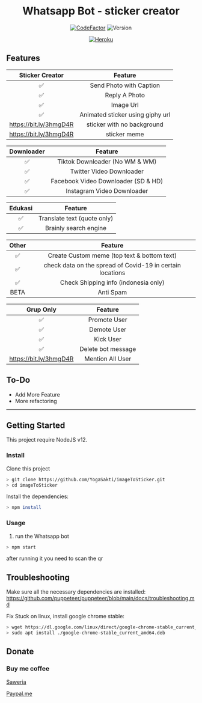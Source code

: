 <div align="center">
 
# Whatsapp Bot - sticker creator
[![CodeFactor](https://www.codefactor.io/repository/github/kry9ton/krypton-whatsapp-bot/badge)](https://www.codefactor.io/repository/github/kry9ton/krypton-whatsapp-bot)
![Version](https://img.shields.io/badge/version%20K--wa%20Bot-v1.0.0-brightgreen)


[![Heroku](https://www.herokucdn.com/deploy/button.svg)](https://heroku.com/deploy?template=https://github.com/Kry9toN/KryPtoN-WhatsApp-Bot/tree/master)

</div>

## Features

| Sticker Creator |                Feature             |
| :-------------: | :--------------------------------: |
|       ✅        | Send Photo with Caption            |
|       ✅        | Reply A Photo                      |
|       ✅        | Image Url                          |
|       ✅        | Animated sticker using giphy url   |
|       https://bit.ly/3hmgD4R       | sticker with no background       |
|       https://bit.ly/3hmgD4R       | sticker meme      |

| Downloader     |                     Feature                     |
| :------------: | :---------------------------------------------: |
|       ✅       |   Tiktok Downloader (No WM & WM)                |
|       ✅       |   Twitter Video Downloader                      |
|       ✅       |   Facebook Video Downloader (SD & HD)           |
|       ✅       |   Instagram Video Downloader                    |

| Edukasi        |                     Feature                     |
| :------------: | :---------------------------------------------: |
|       ✅       |   Translate text (quote only)                   |
|       ✅       |   Brainly search engine                         |

| Other          |                     Feature                     |
| :------------: | :---------------------------------------------: |
|       ✅       |   Create Custom meme (top text & bottom text)   |
|       ✅       |   check data on the spread of Covid-19 in certain locations|
|       ✅       |   Check Shipping info (indonesia only)          |
|      BETA      |   Anti Spam                                     |

| Grup Only      |                     Feature                     |
| :------------: | :---------------------------------------------: |
|       ✅       |   Promote User                                  |
|       ✅       |   Demote User                                   |
|       ✅       |   Kick User                                     |
|       ✅       |   Delete bot message                            |
|       https://bit.ly/3hmgD4R        |   Mention All User         |

## To-Do
 - Add More Feature
 - More refactoring
 
---

## Getting Started

This project require NodeJS v12.

### Install
Clone this project

```bash
> git clone https://github.com/YogaSakti/imageToSticker.git
> cd imageToSticker
```

Install the dependencies:

```bash
> npm install
```

### Usage
1. run the Whatsapp bot

```bash
> npm start
```

after running it you need to scan the qr

## Troubleshooting
Make sure all the necessary dependencies are installed: https://github.com/puppeteer/puppeteer/blob/main/docs/troubleshooting.md

Fix Stuck on linux, install google chrome stable: 
```bash
> wget https://dl.google.com/linux/direct/google-chrome-stable_current_amd64.deb
> sudo apt install ./google-chrome-stable_current_amd64.deb
```

## Donate

### Buy me coffee
[Saweria](https://saweria.co/donate/Kry9toN)
 
[Paypal.me](https://www.paypal.me/KomodoOS)
 
